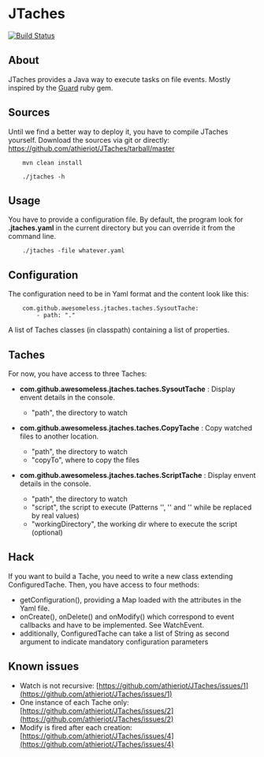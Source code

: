 JTaches
=======

[![Build Status](https://secure.travis-ci.org/athieriot/JTaches.png)](http://travis-ci.org/athieriot/JTaches)

About
-----

JTaches provides a Java way to execute tasks on file events.
Mostly inspired by the [Guard](https://github.com/guard/guard/) ruby gem.

Sources
-------

Until we find a better way to deploy it, you have to compile JTaches yourself.
Download the sources via git or directly: https://github.com/athieriot/JTaches/tarball/master

        mvn clean install

        ./jtaches -h

Usage
-----

You have to provide a configuration file.
By default, the program look for **.jtaches.yaml** in the current directory but you can override it from the command line.

        ./jtaches -file whatever.yaml

Configuration
-------------

The configuration need to be in Yaml format and the content look like this:

        com.github.awesomeless.jtaches.taches.SysoutTache:
            - path: "."

A list of Taches classes (in classpath) containing a list of properties.

Taches
------

For now, you have access to three Taches:

+ **com.github.awesomeless.jtaches.taches.SysoutTache** : Display envent details in the console.
    - "path", the directory to watch

+ **com.github.awesomeless.jtaches.taches.CopyTache** : Copy watched files to another location.
    - "path", the directory to watch
    - "copyTo", where to copy the files

+ **com.github.awesomeless.jtaches.taches.ScriptTache** : Display envent details in the console.
    - "path", the directory to watch
    - "script", the script to execute (Patterns '<path>', '<file>' and '<event>' while be replaced by real values)
    - "workingDirectory", the working dir where to execute the script (optional)

Hack
----

If you want to build a Tache, you need to write a new class extending ConfiguredTache.
Then, you have access to four methods:

+ getConfiguration(), providing a Map loaded with the attributes in the Yaml file.
+ onCreate(), onDelete() and onModify() which correspond to event callbacks and have to be implemented. See WatchEvent.
+ additionally, ConfiguredTache can take a list of String as second argument to indicate mandatory configuration parameters

Known issues
------------

+ Watch is not recursive: [https://github.com/athieriot/JTaches/issues/1](https://github.com/athieriot/JTaches/issues/1)
+ One instance of each Tache only: [https://github.com/athieriot/JTaches/issues/2](https://github.com/athieriot/JTaches/issues/2)
+ Modify is fired after each creation: [https://github.com/athieriot/JTaches/issues/4](https://github.com/athieriot/JTaches/issues/4)
